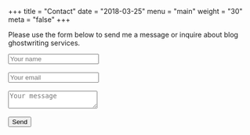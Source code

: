 +++
title = "Contact"
date = "2018-03-25"
menu = "main"
weight = "30"
meta = "false"
+++

Please use the form below to send me a message or inquire about blog ghostwriting services.

<form method="POST" action="https://formspree.io/smo@skipoliva.com">
  <input type="name" name="name" placeholder="Your name"><br><br>
  <input type="email" name="email" placeholder="Your email"><br><br>
  <textarea name="message" placeholder="Your message"></textarea><br><br>
  <button type="submit">Send</button>
</form>
